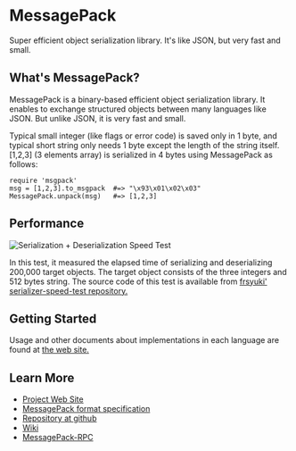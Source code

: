 MessagePack
===========
Super efficient object serialization library. It's like JSON, but very fast and small.


## What's MessagePack?

MessagePack is a binary-based efficient object serialization library. It enables to exchange structured objects between many languages like JSON. But unlike JSON, it is very fast and small.

Typical small integer (like flags or error code) is saved only in 1 byte, and typical short string only needs 1 byte except the length of the string itself. \[1,2,3\] (3 elements array) is serialized in 4 bytes using MessagePack as follows:

    require 'msgpack'
    msg = [1,2,3].to_msgpack  #=> "\x93\x01\x02\x03"
    MessagePack.unpack(msg)   #=> [1,2,3]


## Performance

![Serialization + Deserialization Speed Test](http://msgpack.sourceforge.net/index/speedtest.png)

In this test, it measured the elapsed time of serializing and deserializing 200,000 target objects. The target object consists of the three integers and 512 bytes string.
The source code of this test is available from [frsyuki' serializer-speed-test repository.](http://github.com/frsyuki/serializer-speed-test)


## Getting Started

Usage and other documents about implementations in each language are found at [the web site.](http://msgpack.sourceforge.net/)


## Learn More

  - [Project Web Site](http://msgpack.sourceforge.net/)
  - [MessagePack format specification](http://msgpack.sourceforge.net/spec)
  - [Repository at github](http://github.com/msgpack/msgpack)
  - [Wiki](http://msgpack.sourceforge.net/start)
  - [MessagePack-RPC](http://github.com/msgpack/msgpack-rpc)

